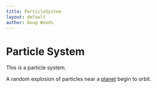 ```yaml
---
title: ParticleSystem
layout: default
author: Doug Woods
---
```


Particle System
=========

This is a particle system.

A random explosion of particles near a [planet](https://github.com/rtrp/osu-transport/blob/gh-pages/users/woodsdou/ParticleSystem/planet480p.mov?raw=true) begin to orbit.
